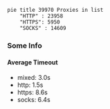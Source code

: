 
```mermaid
pie title 39970 Proxies in list
    "HTTP" : 23958
    "HTTPS": 5950
    "SOCKS" : 14609
```

### Some Info
#### Average Timeout

- mixed: 3.0s
- http: 1.5s
- https: 8.6s
- socks: 6.4s